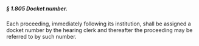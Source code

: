 ##### § 1.805 Docket number. #####

Each proceeding, immediately following its institution, shall be assigned a docket number by the hearing clerk and thereafter the proceeding may be referred to by such number.